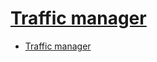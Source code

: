 # [Traffic manager](https://carla.readthedocs.io/en/0.9.14/tuto_G_traffic_manager/)

- [Traffic manager](#traffic-manager)


